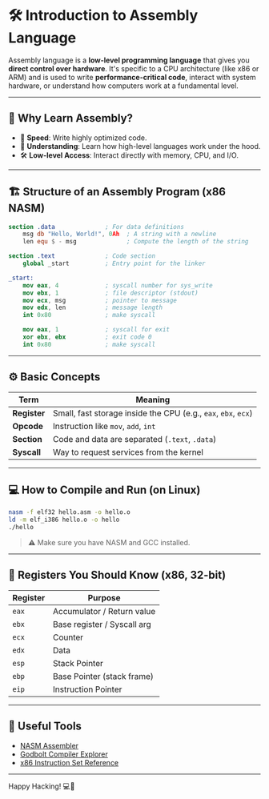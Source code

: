 # 🛠️ Introduction to Assembly Language

Assembly language is a **low-level programming language** that gives you **direct control over hardware**. It's specific to a CPU architecture (like x86 or ARM) and is used to write **performance-critical code**, interact with system hardware, or understand how computers work at a fundamental level.

---

## 🔧 Why Learn Assembly?

- 🚀 **Speed**: Write highly optimized code.
- 🧠 **Understanding**: Learn how high-level languages work under the hood.
- 🛠 **Low-level Access**: Interact directly with memory, CPU, and I/O.

---

## 🏗️ Structure of an Assembly Program (x86 NASM)

```nasm
section .data              ; For data definitions
    msg db "Hello, World!", 0Ah  ; A string with a newline
    len equ $ - msg              ; Compute the length of the string

section .text              ; Code section
    global _start          ; Entry point for the linker

_start:
    mov eax, 4             ; syscall number for sys_write
    mov ebx, 1             ; file descriptor (stdout)
    mov ecx, msg           ; pointer to message
    mov edx, len           ; message length
    int 0x80               ; make syscall

    mov eax, 1             ; syscall for exit
    xor ebx, ebx           ; exit code 0
    int 0x80               ; make syscall
```

---

## ⚙️ Basic Concepts

| Term        | Meaning |
|-------------|---------|
| **Register** | Small, fast storage inside the CPU (e.g., `eax`, `ebx`, `ecx`) |
| **Opcode**   | Instruction like `mov`, `add`, `int` |
| **Section**  | Code and data are separated (`.text`, `.data`) |
| **Syscall**  | Way to request services from the kernel |

---

## 💻 How to Compile and Run (on Linux)

```bash
nasm -f elf32 hello.asm -o hello.o
ld -m elf_i386 hello.o -o hello
./hello
```

> ⚠️ Make sure you have NASM and GCC installed.

---

## 🧠 Registers You Should Know (x86, 32-bit)

| Register | Purpose                  |
|----------|--------------------------|
| `eax`    | Accumulator / Return value |
| `ebx`    | Base register / Syscall arg |
| `ecx`    | Counter                   |
| `edx`    | Data                      |
| `esp`    | Stack Pointer             |
| `ebp`    | Base Pointer (stack frame) |
| `eip`    | Instruction Pointer       |

---

## 🔗 Useful Tools

- [NASM Assembler](https://www.nasm.us/)
- [Godbolt Compiler Explorer](https://godbolt.org/)
- [x86 Instruction Set Reference](https://www.felixcloutier.com/x86/)

---

Happy Hacking! 💻🧠

```